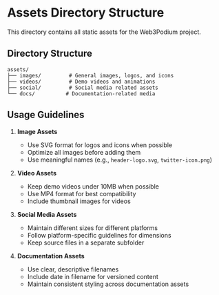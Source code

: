 # Assets Directory Structure

This directory contains all static assets for the Web3Podium project.

## Directory Structure

```
assets/
├── images/         # General images, logos, and icons
├── videos/         # Demo videos and animations
├── social/         # Social media related assets
└── docs/          # Documentation-related media
```

## Usage Guidelines

1. **Image Assets**
   - Use SVG format for logos and icons when possible
   - Optimize all images before adding them
   - Use meaningful names (e.g., `header-logo.svg`, `twitter-icon.png`)

2. **Video Assets**
   - Keep demo videos under 10MB when possible
   - Use MP4 format for best compatibility
   - Include thumbnail images for videos

3. **Social Media Assets**
   - Maintain different sizes for different platforms
   - Follow platform-specific guidelines for dimensions
   - Keep source files in a separate subfolder

4. **Documentation Assets**
   - Use clear, descriptive filenames
   - Include date in filename for versioned content
   - Maintain consistent styling across documentation assets 